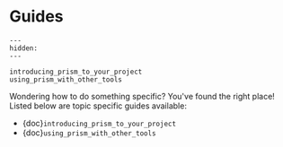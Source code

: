 # Guides

```{toctree}
---
hidden:
---

introducing_prism_to_your_project
using_prism_with_other_tools
```

Wondering how to do something specific? You've found the right place! Listed below are
topic specific guides available:

- {doc}`introducing_prism_to_your_project`
- {doc}`using_prism_with_other_tools`

